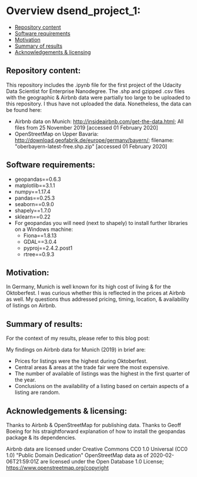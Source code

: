 # Overview dsend_project_1:
- [Repository content](#Repository_content)
- [Software requirements](#Software_requirements)
- [Motivation](#Motivation)
- [Summary of results](#Summary_of_results)
- [Acknowledgements & licensing](#Acknowledgements)

## Repository content:<a name="Repository_content"></a>
This repository includes the .ipynb file for the first project of the Udacity Data Scientist for Enterprise Nanodegree.
The .shp and gzipped .csv files with the geographic & Airbnb data were partially too large to be uploaded to this repository. I thus have not uploaded the data. Nonetheless, the data can be found here:

- Airbnb data on Munich: http://insideairbnb.com/get-the-data.html; All files from 25 November 2019 [accessed 01 February 2020]
- OpenStreetMap on Upper Bavaria: http://download.geofabrik.de/europe/germany/bayern/; filename: "oberbayern-latest-free.shp.zip" [accessed 01 February 2020]

## Software requirements:<a name="Software_requirements"></a>
- geopandas==0.6.3
- matplotlib==3.1.1
- numpy==1.17.4
- pandas==0.25.3
- seaborn==0.9.0
- shapely==1.7.0
- sklearn==0.22
- For geopandas you will need (next to shapely) to install further libraries on a Windows machine:
  - Fiona==1.8.13
  - GDAL==3.0.4
  - pyproj==2.4.2.post1
  - rtree==0.9.3

## Motivation:<a name="Motivation"></a>
In Germany, Munich is well known for its high cost of living & for the Oktoberfest. I was curious whether this is reflected in the prices at Airbnb as well. My questions thus addressed pricing, timing, location, & availability of listings on Airbnb. 

## Summary of results:<a name="Summary_of_results"></a>
For the context of my results, please refer to this blog post:

My findings on Airbnb data for Munich (2019) in brief are:
- Prices for listings were the highest during Oktoberfest.
- Central areas & areas at the trade fair were the most expensive.
- The number of available of listings was the highest in the first quarter of the year.
- Conclusions on the availability of a listing based on certain aspects of a listing are random.

## Acknowledgements & licensing:<a name="Acknowledgements"></a>
Thanks to Airbnb & OpenStreetMap for publishing data.
Thanks to Geoff Boeing for his straightforward explanation of how to install the geopandas package & its dependencies.

Airbnb data are licensed under Creative Commons CC0 1.0 Universal (CC0 1.0) "Public Domain Dedication"
OpenStreetMap data as of 2020-02-06T21:59:01Z are licensed under the Open Database 1.0 License; https://www.openstreetmap.org/copyright
